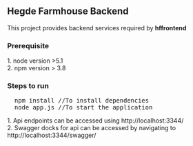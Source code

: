 <h2>Hegde Farmhouse Backend</h2>
<p>This project provides backend services required by <strong>hffrontend</strong></p>
<h3>Prerequisite</h3>
<p>
1. node version >5.1<br / >
2. npm version > 3.8<br / >
</p>
<h3>Steps to run</h3>
<pre>
  npm install //To install dependencies
  node app.js //To start the application
</pre>
<p>
1. Api endpoints can be accessed using http://localhost:3344/<br />
2. Swagger docks for api can be accessed by navigating to http://localhost:3344/swagger/<br />
</p>
